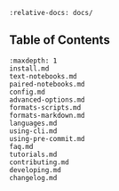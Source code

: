 ```{include} ../README.md
:relative-docs: docs/
```

## Table of Contents

```{toctree}
:maxdepth: 1
install.md
text-notebooks.md
paired-notebooks.md
config.md
advanced-options.md
formats-scripts.md
formats-markdown.md
languages.md
using-cli.md
using-pre-commit.md
faq.md
tutorials.md
contributing.md
developing.md
changelog.md
```
